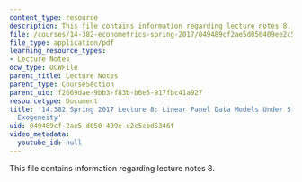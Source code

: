 ```yaml
---
content_type: resource
description: This file contains information regarding lecture notes 8.
file: /courses/14-382-econometrics-spring-2017/049489cf2ae5d050409ee2c5cbd5346f_MIT14_382S17_lec8.pdf
file_type: application/pdf
learning_resource_types:
- Lecture Notes
ocw_type: OCWFile
parent_title: Lecture Notes
parent_type: CourseSection
parent_uid: f2669dae-9bb3-f83b-b6e5-917fbc41a927
resourcetype: Document
title: '14.382 Spring 2017 Lecture 8: Linear Panel Data Models Under Strict and Weak
  Exogeneity'
uid: 049489cf-2ae5-d050-409e-e2c5cbd5346f
video_metadata:
  youtube_id: null
---
```

This file contains information regarding lecture notes 8.

